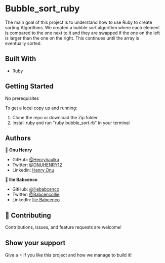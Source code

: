 # Bubble_sort_ruby

The main goal of this project is to understand how to use Ruby to create sorting Algorithms. We created a bubble sort algorithm where each element is compared to the one next to it and they are swapped if the one on the left is larger than the one on the right. This continues until the array is eventually sorted.

## Built With

- Ruby

## Getting Started

No prerequisites

To get a local copy up and running:

1. Clone the repo or download the Zip folder
2. Install ruby and run "ruby bubble_sort.rb" in your terminal

## Authors

👤 **Onu Henry**

- GitHub: [@Henryhaulka](https://github.com/Henryhaulka)
- Twitter: [@ONUHENRY12](https://twitter.com/ONUHENRY12)
- Linkedin: [Henry Onu](https://www.linkedin.com/in/henry-onu-9a15b11b6/)

👤 **Ilie Babcenco**

- GitHub: [@iliebabcenco](https://github.com/iliebabcenco)
- Twitter: [@BabcencoIlie](https://twitter.com/BabcencoIlie)
- LinkedIn: [Ilie Babcenco](https://www.linkedin.com/in/ilie-babcenco-72459a1b1/)

## 🤝 Contributing

Contributions, issues, and feature requests are welcome!

## Show your support

Give a ⭐️ if you like this project and how we manage to build it!
